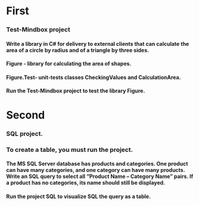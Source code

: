 # First
### Test-Mindbox project
####  Write a library in C# for delivery to external clients that can calculate the area of a circle by radius and of a triangle by three sides.
#### Figure - library for calculating the area of shapes.
#### Figure.Test- unit-tests classes CheckingValues and  CalculationArea.
#### Run the Test-Mindbox project to test the library Figure.

# Second

### SQL project.
### To create a table, you must run the project.
#### The MS SQL Server database has products and categories. One product can have many categories, and one category can have many products. Write an SQL query to select all “Product Name – Category Name” pairs. If a product has no categories, its name should still be displayed.

#### Run the project SQL  to visualize  SQL the query as a table.
